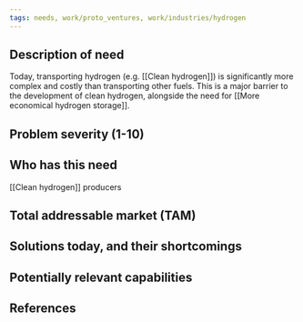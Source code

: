 ```yaml
---
tags: needs, work/proto_ventures, work/industries/hydrogen
---
```


## Description of need
Today, transporting hydrogen (e.g. [[Clean hydrogen]]) is significantly more complex and costly than transporting other fuels. This is a major barrier to the development of clean hydrogen, alongside the need for [[More economical hydrogen storage]].

## Problem severity (1-10)

## Who has this need
[[Clean hydrogen]] producers
## Total addressable market (TAM)

## Solutions today, and their shortcomings

## Potentially relevant capabilities

## References
